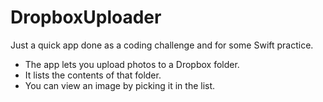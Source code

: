 DropboxUploader
===============

Just a quick app done as a coding challenge and for some Swift practice.

* The app lets you upload photos to a Dropbox folder.
* It lists the contents of that folder.
* You can view an image by picking it in the list.